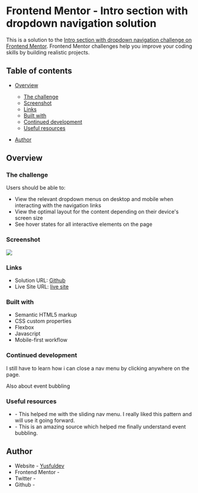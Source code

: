 # Frontend Mentor - Intro section with dropdown navigation solution

This is a solution to the [Intro section with dropdown navigation challenge on Frontend Mentor](https://www.frontendmentor.io/challenges/intro-section-with-dropdown-navigation-ryaPetHE5). Frontend Mentor challenges help you improve your coding skills by building realistic projects.

## Table of contents

- [Overview](#overview)

  - [The challenge](#the-challenge)
  - [Screenshot](#screenshot)
  - [Links](#links)
  - [Built with](#built-with)
  - [Continued development](#continued-development)
  - [Useful resources](#useful-resources)

- [Author](#author)

## Overview

### The challenge

Users should be able to:

- View the relevant dropdown menus on desktop and mobile when interacting with the navigation links
- View the optimal layout for the content depending on their device's screen size
- See hover states for all interactive elements on the page

### Screenshot

![](./screenshot.jpg)

### Links

- Solution URL: [Github](https://github.com/Yusfuldev/FEM-Intro-section-with-dropdown-navigation)
- Live Site URL: [live site](https://introsection-with-dropdown-nav.netlify.app/)

### Built with

- Semantic HTML5 markup
- CSS custom properties
- Flexbox
- Javascript
- Mobile-first workflow

### Continued development

I still have to learn how i can close a nav menu by clicking anywhere on the page.

Also about event bubbling

### Useful resources

- [](https://www.w3schools.com) - This helped me with the sliding nav menu. I really liked this pattern and will use it going forward.
- [](https://www.stackoverflow.com) - This is an amazing source which helped me finally understand event bubbling.

## Author

- Website - [Yusfuldev](https://app.netlify.com/teams/yusfuldev/overview)
- Frontend Mentor - [](https://www.frontendmentor.io/profile/yusfuldev)
- Twitter - [](https://www.twitter.com/hadebayo4u)
- Github - [](https://www.github.com/Yusfuldev)

